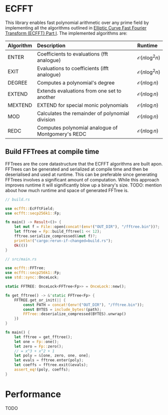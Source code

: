 
# ECFFT




This library enables fast polynomial arithmetic over any prime field by implementing all the algorithms outlined in [Elliptic Curve Fast Fourier Transform (ECFFT) Part I](https://arxiv.org/pdf/2107.08473.pdf). The implemented algorithms are:

|Algorithm|Description|Runtime|
|:-|:-|:-|
|ENTER|Coefficients to evaluations (fft analogue)|$\mathcal{O}(n\log^2{n})$|
|EXIT|Evaluations to coefficients (ifft analogue)|$\mathcal{O}(n\log^2{n})$|
|DEGREE|Computes a polynomial's degree|$\mathcal{O}(n\log{n})$|
|EXTEND|Extends evaluations from one set to another|$\mathcal{O}(n\log{n})$|
|MEXTEND|EXTEND for special monic polynomials|$\mathcal{O}(n\log{n})$|
|MOD|Calculates the remainder of polynomial division|$\mathcal{O}(n\log{n})$|
|REDC|Computes polynomial analogue of Montgomery's REDC|$\mathcal{O}(n\log{n})$|

## Build FFTrees at compile time

FFTrees are the core datastructure that the ECFFT algorithms are built apon. FFTrees can be generated and serialized at compile time and then be deserialised and used at runtime. This can be preferable since generating FFTrees involves a significant amount of computation. While this approach improves runtime it will significantly blow up a binary's size. TODO: mention about how much runtime and space of generated FFTree is.

```rust
// build.rs

use ecfft::EcFftField;
use ecfft::secp256k1::Fp;

fn main() -> Result<()> {
    let mut f = File::open(concat!(env!("OUT_DIR"), "/fftree.bin"))?;
    let fftree = Fp::build_fftree(1 << 12);
    fftree.serialize_compressed(&mut f)?;
    println!("cargo:rerun-if-changed=build.rs");
    Ok(())
}
```

```rust
// src/main.rs

use ecfft::FFTree;
use ecfft::secp256k1::Fp;
use std::sync::OnceLock;

static FFTREE: OnceLock<FFTree<Fp>> = OnceLock::new();

fn get_fftree() -> &'static FFTree<Fp> {
    FFTREE.get_or_init(|| {
        const PATH = concat!(env!("OUT_DIR"), "/fftree.bin"));
        const BYTES = include_bytes!(path);
        FFTree::deserialize_compressed(BYTES).unwrap()
    })
}

fn main() {
    let fftree = get_fftree();
    let one = Fp::one();
    let zero = Fp::zero();
    // = x^3 + x^2 + 1
    let poly = &[one, zero, one, one];
    let evals = fftree.enter(poly);
    let coeffs = fftree.exit(&evals);
    assert_eq!(poly, coeffs);
}
```

# Performance

TODO